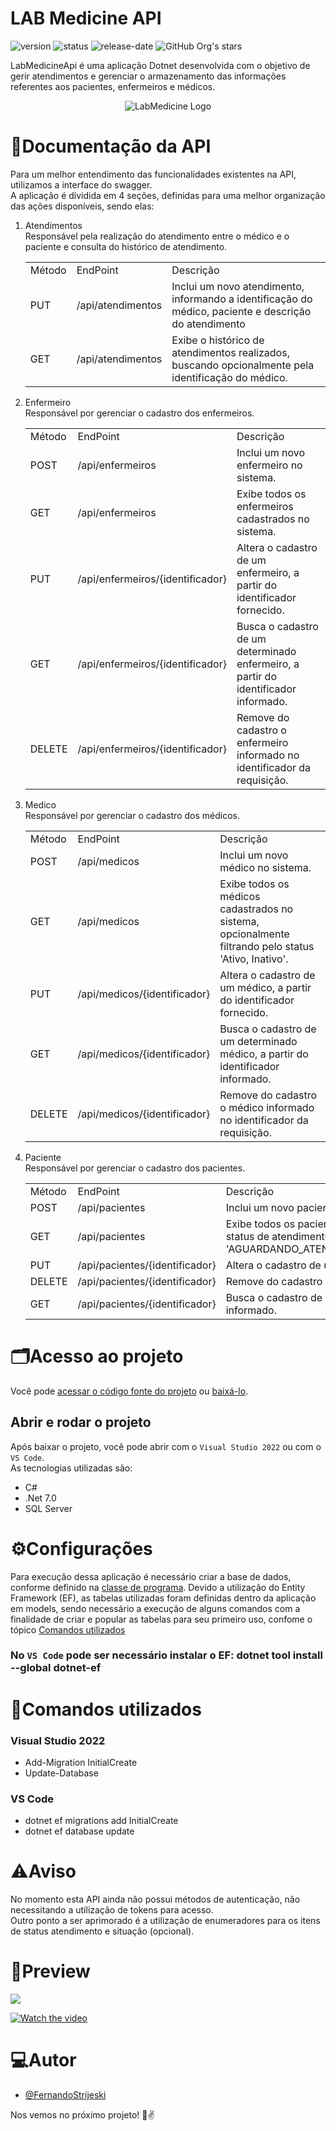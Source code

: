 # LAB Medicine API
![version](https://img.shields.io/static/v1?label=version&message=1.0.0&color=blue)
![status](https://img.shields.io/badge/status-em%20avalia%C3%A7%C3%A3o-yellow)
![release-date](https://img.shields.io/badge/release%20date-04--2023-green)
 ![GitHub Org's stars](https://img.shields.io/github/stars/FernandoStrijeskiLinx?style=social)

LabMedicineApi é uma aplicação Dotnet desenvolvida com o objetivo de gerir atendimentos e gerenciar o armazenamento das informações referentes aos pacientes, enfermeiros e médicos.
<p align="center">
  <img src="https://github.com/FernandoStrijeskiLinx/M01_LABMedicine/blob/main/logo_bk1.png" alt="LabMedicine Logo"/>  
</p>

# 📄**Documentação da API**
Para um melhor entendimento das funcionalidades existentes na API, utilizamos a interface do swagger.<br>
A aplicação é dividida em 4 seções, definidas para uma melhor organização das ações disponíveis, sendo elas:
1) Atendimentos
   <br>
   Responsável pela realização do atendimento entre o médico e o paciente e consulta do histórico de atendimento.
   <table>
   <tr>
   <td>Método</td>
   <td>EndPoint</td>
   <td>Descrição</td>
   </tr>
   <tr>
   <td>PUT</td>
   <td>/api/atendimentos</td>
   <td>Inclui um novo atendimento, informando a identificação do médico, paciente e descrição do atendimento</td>
   </tr>
   <tr>
   <td>GET</td>
   <td>/api/atendimentos</td>
   <td>Exibe o histórico de atendimentos realizados, buscando opcionalmente pela identificação do médico.</td>
   </tr>
   </table>
       
2) Enfermeiro
   <br>
   Responsável por gerenciar o cadastro dos enfermeiros.
   <table>
   <tr>
   <td>Método</td>
   <td>EndPoint</td>
   <td>Descrição</td>
   </tr>
   <tr>
   <td>POST</td>
   <td>/api/enfermeiros</td>
   <td>Inclui um novo enfermeiro no sistema.</td>
   </tr>
   <tr>
   <td>GET</td>
   <td>/api/enfermeiros</td>
   <td>Exibe todos os enfermeiros cadastrados no sistema.</td>
   </tr>
   <tr>
   <td>PUT</td>
   <td>/api/enfermeiros/{identificador}</td>
   <td>Altera o cadastro de um enfermeiro, a partir do identificador fornecido.</td>
   </tr>
   <tr>
   <td>GET</td>
   <td>/api/enfermeiros/{identificador}</td>
   <td>Busca o cadastro de um determinado enfermeiro, a partir do identificador informado.</td>
   </tr>
   <tr>
   <td>DELETE</td>
   <td>/api/enfermeiros/{identificador}</td>
   <td>Remove do cadastro o enfermeiro informado no identificador da requisição.</td>
   </tr>
   </table>
   
3) Medico
   <br>
   Responsável por gerenciar o cadastro dos médicos.
   <table>
   <tr>
   <td>Método</td>
   <td>EndPoint</td>
   <td>Descrição</td>
   </tr>
   <tr>
   <td>POST</td>
   <td>/api/medicos</td>
   <td>Inclui um novo médico no sistema.</td>
   </tr>
   <tr>
   <td>GET</td>
   <td>/api/medicos</td>
   <td>Exibe todos os médicos cadastrados no sistema, opcionalmente filtrando pelo status 'Ativo, Inativo'.</td>
   </tr>
   <tr>
   <td>PUT</td>
   <td>/api/medicos/{identificador}</td>
   <td>Altera o cadastro de um médico, a partir do identificador fornecido.</td>
   </tr>
   <tr>
   <td>GET</td>
   <td>/api/medicos/{identificador}</td>
   <td>Busca o cadastro de um determinado médico, a partir do identificador informado.</td>
   </tr>
   <tr>
   <td>DELETE</td>
   <td>/api/medicos/{identificador}</td>
   <td>Remove do cadastro o médico informado no identificador da requisição.</td>
   </tr>
   </table>
   
3) Paciente
   <br>
   Responsável por gerenciar o cadastro dos pacientes.
   <table>
   <tr>
   <td>Método</td>
   <td>EndPoint</td>
   <td>Descrição</td>
   </tr>
   <tr>
   <td>POST</td>
   <td>/api/pacientes</td>
   <td>Inclui um novo paciente no sistema.</td>
   </tr>
   <tr>
   <td>GET</td>
   <td>/api/pacientes</td>
   <td>Exibe todos os pacientes cadastrados no sistema, opcionalmente filtrando pelo status de atendimento:  'AGUARDANDO_ATENDIMENTO,EM_ATENDIMENTO,ATENDIDO,NAO_ATENDIDO'.</td>
   </tr>
   <tr>
   <td>PUT</td>
   <td>/api/pacientes/{identificador}</td>
   <td>Altera o cadastro de um paciente, a partir do identificador fornecido.</td>
   </tr>
   <tr>
   <td>DELETE</td>
   <td>/api/pacientes/{identificador}</td>
   <td>Remove do cadastro o paciente informado no identificador da requisição.</td>
   </tr>
   <tr>
   <td>GET</td>
   <td>/api/pacientes/{identificador}</td>
   <td>Busca o cadastro de um determinado paciente, a partir do identificador informado.</td>
   </tr>   
   </table>

# 🗂️**Acesso ao projeto**

Você pode [acessar o código fonte do projeto](https://github.com/FernandoStrijeskiLinx/M01_LABMedicine) ou [baixá-lo](https://github.com/FernandoStrijeskiLinx/M01_LABMedicine/archive/refs/heads/main.zip).

## Abrir e rodar o projeto

Após baixar o projeto, você pode abrir com o `Visual Studio 2022` ou com o `VS Code`.
<br>
As tecnologias utilizadas são:
* C#
* .Net 7.0
* SQL Server

# ⚙️**Configurações**
Para execução dessa aplicação é necessário criar a base de dados, conforme definido na [classe de programa](https://github.com/FernandoStrijeskiLinx/M01_LABMedicine/blob/main/Program.cs). Devido a utilização do Entity Framework (EF), as tabelas utilizadas foram definidas dentro da aplicação em models, sendo necessário a execução de alguns comandos com a finalidade de criar e popular as tabelas para seu primeiro uso, confome o tópico [Comandos utilizados](https://github.com/FernandoStrijeskiLinx/M01_LABMedicine/edit/main/README.md#vs-2022-commands-1)

### No `VS Code` pode ser necessário instalar o EF: dotnet tool install --global dotnet-ef

# 📜**Comandos utilizados**
### Visual Studio 2022
* Add-Migration InitialCreate
* Update-Database
### VS Code
* dotnet ef migrations add InitialCreate 
* dotnet ef database update


# ⚠️**Aviso**
No momento esta API ainda não possui métodos de autenticação, não necessitando a utilização de tokens para acesso. 
<br>Outro ponto a ser aprimorado é a utilização de enumeradores para os itens de status atendimento e situação (opcional).

# 📸**Preview**
<img src="https://user-images.githubusercontent.com/88670789/233817606-cbbce862-0013-46de-b3be-ab36c510464e.png">

[![Watch the video](https://user-images.githubusercontent.com/88670789/233853883-af652a40-3233-499f-982b-bebdbe3114e3.png)](https://drive.google.com/file/d/19srk71iRFDpri6srAlw_ErJqcVr5pWIN/view)

# 💻**Autor**

- [@FernandoStrijeski](https://github.com/FernandoStrijeskiLinx)

Nos vemos no próximo projeto! 👋✌️
